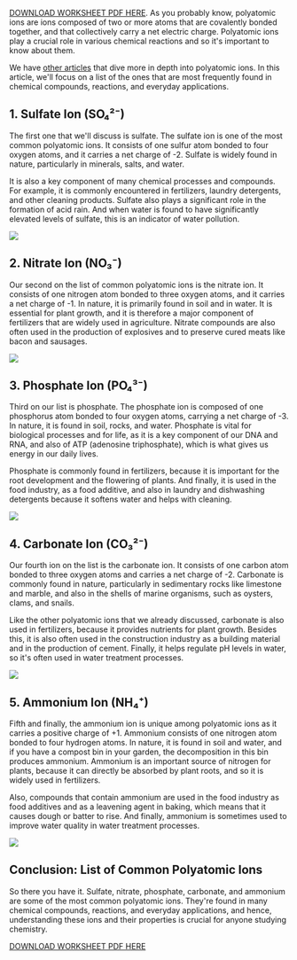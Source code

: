 [DOWNLOAD WORKSHEET PDF HERE](https://somethingcalledscience.com/worksheets/polyatomic-ions). As you probably know, polyatomic ions are ions composed of two or more atoms that are covalently bonded together, and that collectively carry a net electric charge. Polyatomic ions play a crucial role in various chemical reactions and so it's important to know about them.

We have [other articles](https://www.somethingcalledscience.com/search?q=Polyatomic%20Ions) that dive more in depth into polyatomic ions. In this article, we'll focus on a list of the ones that are most frequently found in chemical compounds, reactions, and everyday applications.

## 1. Sulfate Ion (SO₄²⁻)

The first one that we'll discuss is sulfate. The sulfate ion is one of the most common polyatomic ions. It consists of one sulfur atom bonded to four oxygen atoms, and it carries a net charge of -2. Sulfate is widely found in nature, particularly in minerals, salts, and water.

It is also a key component of many chemical processes and compounds. For example, it is commonly encountered in fertilizers, laundry detergents, and other cleaning products. Sulfate also plays a significant role in the formation of acid rain. And when water is found to have significantly elevated levels of sulfate, this is an indicator of water pollution.

![](/images/006%20List%20of%20Common%20Polyatomic%20Ions/List%20of%20Common%20Polyatomic%20Ions.jpg)

## 2. Nitrate Ion (NO₃⁻)

Our second on the list of common polyatomic ions is the nitrate ion. It consists of one nitrogen atom bonded to three oxygen atoms, and it carries a net charge of -1. In nature, it is primarily found in soil and in water. It is essential for plant growth, and it is therefore a major component of fertilizers that are widely used in agriculture. Nitrate compounds are also often used in the production of explosives and to preserve cured meats like bacon and sausages.

![](/images/006%20List%20of%20Common%20Polyatomic%20Ions/What%20are%20common%20polyatomic%20ions%20in%20chemistry.jpg)

## 3. Phosphate Ion (PO₄³⁻)

Third on our list is phosphate. The phosphate ion is composed of one phosphorus atom bonded to four oxygen atoms, carrying a net charge of -3. In nature, it is found in soil, rocks, and water. Phosphate is vital for biological processes and for life, as it is a key component of our DNA and RNA, and also of ATP (adenosine triphosphate), which is what gives us energy in our daily lives.

Phosphate is commonly found in fertilizers, because it is important for the root development and the flowering of plants. And finally, it is used in the food industry, as a food additive, and also in laundry and dishwashing detergents because it softens water and helps with cleaning.

![](/images/006%20List%20of%20Common%20Polyatomic%20Ions/What%20is%20a%20common%20polyatomic%20ion%20We%20explained%20it.jpg)

## 4. Carbonate Ion (CO₃²⁻)

Our fourth ion on the list is the carbonate ion. It consists of one carbon atom bonded to three oxygen atoms and carries a net charge of -2. Carbonate is commonly found in nature, particularly in sedimentary rocks like limestone and marble, and also in the shells of marine organisms, such as oysters, clams, and snails.

Like the other polyatomic ions that we already discussed, carbonate is also used in fertilizers, because it provides nutrients for plant growth. Besides this, it is also often used in the construction industry as a building material and in the production of cement. Finally, it helps regulate pH levels in water, so it's often used in water treatment processes.

![](/images/006%20List%20of%20Common%20Polyatomic%20Ions/Chemistry%20PDF%20Worksheets%20and%20Quizlets.jpg)

## 5. Ammonium Ion (NH₄⁺)

Fifth and finally, the ammonium ion is unique among polyatomic ions as it carries a positive charge of +1. Ammonium consists of one nitrogen atom bonded to four hydrogen atoms. In nature, it is found in soil and water, and if you have a compost bin in your garden, the decomposition in this bin produces ammonium. Ammonium is an important source of nitrogen for plants, because it can directly be absorbed by plant roots, and so it is widely used in fertilizers.

Also, compounds that contain ammonium are used in the food industry as food additives and as a leavening agent in baking, which means that it causes dough or batter to rise. And finally, ammonium is sometimes used to improve water quality in water treatment processes.

![](/images/006%20List%20of%20Common%20Polyatomic%20Ions/Sulfate,%20Nitrate,%20Phosphate,%20Carbonate%20and%20Ammonium.jpg)

## Conclusion: List of Common Polyatomic Ions

So there you have it. Sulfate, nitrate, phosphate, carbonate, and ammonium are some of the most common polyatomic ions. They're found in many chemical compounds, reactions, and everyday applications, and hence, understanding these ions and their properties is crucial for anyone studying chemistry.

[DOWNLOAD WORKSHEET PDF HERE](https://somethingcalledscience.com/worksheets/polyatomic-ions)